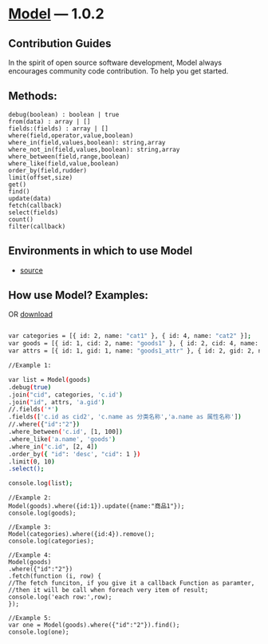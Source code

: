 [Model](https://github.com/itwrite/model/) — 1.0.2
==================================================

Contribution Guides
--------------------------------------

In the spirit of open source software development, Model always encourages community code contribution. To help you get started.

Methods: 
---------------------------
```
debug(boolean) : boolean | true
from(data) : array | []
fields:(fields) : array | []
where(field,operator,value,boolean)
where_in(field,values,boolean): string,array
where_not_in(field,values,boolean): string,array
where_between(field,range,boolean)
where_like(field,value,boolean)
order_by(field,rudder)
limit(offset,size)
get()
find()
update(data)
fetch(callback)
select(fields)
count()
filter(callback)
```

Environments in which to use Model
--------------------------------------

- [source](https://github.com/itwrite/js-model/blob/master/model.js)

How use Model? Examples:
----------------------------
<script src="https://github.com/itwrite/js-model/blob/master/model.js"></script>
OR  [download](https://github.com/itwrite/js-model/blob/master/model.js)

```bash

var categories = [{ id: 2, name: "cat1" }, { id: 4, name: "cat2" }];
var goods = [{ id: 1, cid: 2, name: "goods1" }, { id: 2, cid: 4, name: "goods2" }];
var attrs = [{ id: 1, gid: 1, name: "goods1_attr" }, { id: 2, gid: 2, name: "goods2_attr" }];

//Example 1:

var list = Model(goods)
.debug(true)
.join("cid", categories, 'c.id')
.join("id", attrs, 'a.gid')
//.fields('*')
.fields(['c.id as cid2', 'c.name as 分类名称','a.name as 属性名称'])
//.where({"id":"2"})
.where_between('c.id', [1, 100])
.where_like('a.name', 'goods')
.where_in("c.id", [2, 4])
.order_by({ "id": 'desc', "cid": 1 })
.limit(0, 10)
.select();

console.log(list);

```
```
//Example 2:
Model(goods).where({id:1}).update({name:"商品1"});
console.log(goods);
```
```
//Example 3:
Model(categories).where({id:4}).remove();
console.log(categories);
```
```
//Example 4:
Model(goods)
.where({"id":"2"})
.fetch(function (i, row) {
//The fetch funciton, if you give it a callback Function as paramter, 
//then it will be call when foreach very item of result;
console.log('each row:',row);
});
```
```
//Example 5:
var one = Model(goods).where({"id":"2"}).find();
console.log(one);
```
